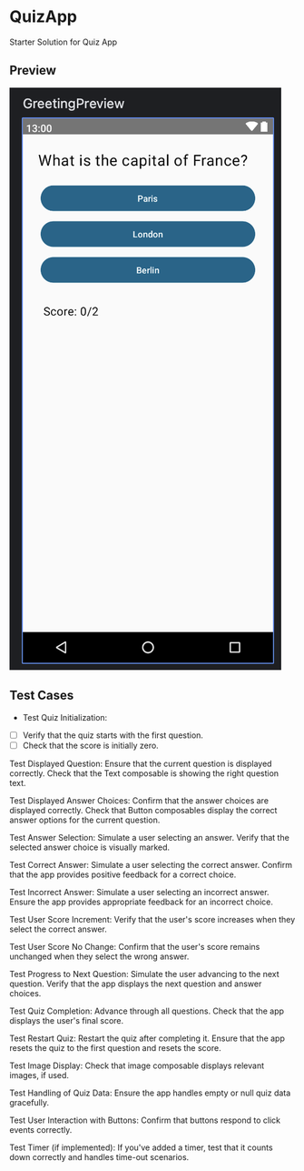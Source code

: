 # QuizApp
Starter Solution for Quiz App

## Preview
![previewquizapp](./previewquizapp.png)

## Test Cases
* Test Quiz Initialization:
-[ ] Verify that the quiz starts with the first question.
-[ ] Check that the score is initially zero.

Test Displayed Question:
Ensure that the current question is displayed correctly.
Check that the Text composable is showing the right question text.

Test Displayed Answer Choices:
Confirm that the answer choices are displayed correctly.
Check that Button composables display the correct answer options for the current question.

Test Answer Selection:
Simulate a user selecting an answer.
Verify that the selected answer choice is visually marked.

Test Correct Answer:
Simulate a user selecting the correct answer.
Confirm that the app provides positive feedback for a correct choice.

Test Incorrect Answer:
Simulate a user selecting an incorrect answer.
Ensure the app provides appropriate feedback for an incorrect choice.

Test User Score Increment:
Verify that the user's score increases when they select the correct answer.

Test User Score No Change:
Confirm that the user's score remains unchanged when they select the wrong answer.

Test Progress to Next Question:
Simulate the user advancing to the next question.
Verify that the app displays the next question and answer choices.

Test Quiz Completion:
Advance through all questions.
Check that the app displays the user's final score.

Test Restart Quiz:
Restart the quiz after completing it.
Ensure that the app resets the quiz to the first question and resets the score.

Test Image Display:
Check that image composable displays relevant images, if used.

Test Handling of Quiz Data:
Ensure the app handles empty or null quiz data gracefully.

Test User Interaction with Buttons:
Confirm that buttons respond to click events correctly.

Test Timer (if implemented):
If you've added a timer, test that it counts down correctly and handles time-out scenarios.
